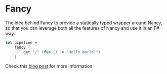 # Fancy

The idea behind Fancy to provide a statically typed wrapper around Nancy, so that you can leverage both all the features of Nancy and use it in an F# way.

```fsharp Hello World from Fancy
let pipeline =
    fancy {
        get "/" (fun () -> "Hello World!")
    }
```

Check this [blog post](http://simonhdickson.github.io/) for more information
